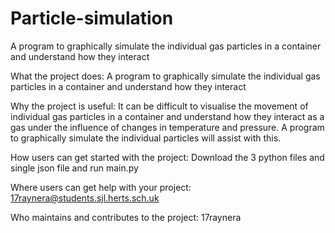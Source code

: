 # Particle-simulation
A program to graphically simulate the individual gas particles in a container and understand how they interact

What the project does:
A program to graphically simulate the individual gas particles in a container and understand how they interact

Why the project is useful:
It can be difficult to visualise the movement of individual gas particles in a container and understand how they interact as a gas under the influence of changes in temperature and pressure. A program to graphically simulate the individual particles will assist with this.

How users can get started with the project:
Download the 3 python files and single json file and run main.py

Where users can get help with your project:
17raynera@students.sjl.herts.sch.uk

Who maintains and contributes to the project:
17raynera

